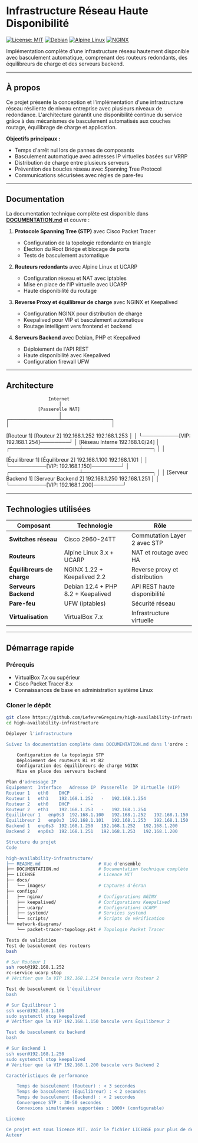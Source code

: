# Infrastructure Réseau Haute Disponibilité

[![License: MIT](https://img.shields.io/badge/License-MIT-blue.svg)](https://opensource.org/licenses/MIT)
[![Debian](https://img.shields.io/badge/Debian-12.4-red.svg)](https://www.debian.org/)
[![Alpine Linux](https://img.shields.io/badge/Alpine-3.x-0D597F.svg)](https://alpinelinux.org/)
[![NGINX](https://img.shields.io/badge/NGINX-1.22-009639.svg)](https://nginx.org/)

Implémentation complète d'une infrastructure réseau hautement disponible avec basculement automatique, comprenant des routeurs redondants, des équilibreurs de charge et des serveurs backend.

---

## À propos

Ce projet présente la conception et l'implémentation d'une infrastructure réseau résiliente de niveau entreprise avec plusieurs niveaux de redondance. L'architecture garantit une disponibilité continue du service grâce à des mécanismes de basculement automatisés aux couches routage, équilibrage de charge et application.

**Objectifs principaux :**

- Temps d'arrêt nul lors de pannes de composants
- Basculement automatique avec adresses IP virtuelles basées sur VRRP
- Distribution de charge entre plusieurs serveurs
- Prévention des boucles réseau avec Spanning Tree Protocol
- Communications sécurisées avec règles de pare-feu

---

## Documentation

La documentation technique complète est disponible dans **[DOCUMENTATION.md](DOCUMENTATION.md)** et couvre :

1. **Protocole Spanning Tree (STP)** avec Cisco Packet Tracer
   - Configuration de la topologie redondante en triangle
   - Élection du Root Bridge et blocage de ports
   - Tests de basculement automatique

2. **Routeurs redondants** avec Alpine Linux et UCARP
   - Configuration réseau et NAT avec iptables
   - Mise en place de l'IP virtuelle avec UCARP
   - Haute disponibilité du routage

3. **Reverse Proxy et équilibreur de charge** avec NGINX et Keepalived
   - Configuration NGINX pour distribution de charge
   - Keepalived pour VIP et basculement automatique
   - Routage intelligent vers frontend et backend

4. **Serveurs Backend** avec Debian, PHP et Keepalived
   - Déploiement de l'API REST
   - Haute disponibilité avec Keepalived
   - Configuration firewall UFW

---

## Architecture
                    Internet
                        │
                [Passerelle NAT]
                        │
    ┌───────────────────┴───────────────────┐
    │                                       │
[Routeur 1]                           [Routeur 2]
192.168.1.252                        192.168.1.253
    │                                       │
    └──────────[VIP: 192.168.1.254]────────┘
                        │
              [Réseau Interne 192.168.1.0/24]
                        │
    ┌───────────────────┴───────────────────┐
    │                                       │

[Équilibreur 1] [Équilibreur 2] 192.168.1.100 192.168.1.101 │ │ └──────────[VIP: 192.168.1.150]────────┘ │ ┌───────────────────┴───────────────────┐ │ │ [Serveur Backend 1] [Serveur Backend 2] 192.168.1.250 192.168.1.251 │ │ └──────────[VIP: 192.168.1.200]────────┘


---

## Technologies utilisées

| Composant | Technologie | Rôle |
|-----------|-------------|------|
| **Switches réseau** | Cisco 2960-24TT | Commutation Layer 2 avec STP |
| **Routeurs** | Alpine Linux 3.x + UCARP | NAT et routage avec HA |
| **Équilibreurs de charge** | NGINX 1.22 + Keepalived 2.2 | Reverse proxy et distribution |
| **Serveurs Backend** | Debian 12.4 + PHP 8.2 + Keepalived | API REST haute disponibilité |
| **Pare-feu** | UFW (iptables) | Sécurité réseau |
| **Virtualisation** | VirtualBox 7.x | Infrastructure virtuelle |

---

## Démarrage rapide

### Prérequis

- VirtualBox 7.x ou supérieur
- Cisco Packet Tracer 8.x
- Connaissances de base en administration système Linux

### Cloner le dépôt

```bash
git clone https://github.com/LefevreGregoire/high-availability-infrastructure.git
cd high-availability-infrastructure

Déployer l'infrastructure

Suivez la documentation complète dans DOCUMENTATION.md dans l'ordre :

    Configuration de la topologie STP
    Déploiement des routeurs R1 et R2
    Configuration des équilibreurs de charge NGINX
    Mise en place des serveurs backend

Plan d'adressage IP
Équipement	Interface	Adresse IP	Passerelle	IP Virtuelle (VIP)
Routeur 1	eth0	DHCP	-	-
Routeur 1	eth1	192.168.1.252	-	192.168.1.254
Routeur 2	eth0	DHCP	-	-
Routeur 2	eth1	192.168.1.253	-	192.168.1.254
Équilibreur 1	enp0s3	192.168.1.100	192.168.1.252	192.168.1.150
Équilibreur 2	enp0s3	192.168.1.101	192.168.1.253	192.168.1.150
Backend 1	enp0s3	192.168.1.250	192.168.1.252	192.168.1.200
Backend 2	enp0s3	192.168.1.251	192.168.1.253	192.168.1.200

Structure du projet
Code

high-availability-infrastructure/
├── README.md                      # Vue d'ensemble
├── DOCUMENTATION.md               # Documentation technique complète
├── LICENSE                        # Licence MIT
├── docs/
│   └── images/                    # Captures d'écran
├── configs/
│   ├── nginx/                     # Configurations NGINX
│   ├── keepalived/                # Configurations Keepalived
│   ├── ucarp/                     # Configurations UCARP
│   ├── systemd/                   # Services systemd
│   └── scripts/                   # Scripts de vérification
└── network-diagrams/
    └── packet-tracer-topology.pkt # Topologie Packet Tracer

Tests de validation
Test de basculement des routeurs
bash

# Sur Routeur 1
ssh root@192.168.1.252
rc-service ucarp stop
# Vérifier que la VIP 192.168.1.254 bascule vers Routeur 2

Test de basculement de l'équilibreur
bash

# Sur Équilibreur 1
ssh user@192.168.1.100
sudo systemctl stop keepalived
# Vérifier que la VIP 192.168.1.150 bascule vers Équilibreur 2

Test de basculement du backend
bash

# Sur Backend 1
ssh user@192.168.1.250
sudo systemctl stop keepalived
# Vérifier que la VIP 192.168.1.200 bascule vers Backend 2

Caractéristiques de performance

    Temps de basculement (Routeur) : < 3 secondes
    Temps de basculement (Équilibreur) : < 2 secondes
    Temps de basculement (Backend) : < 2 secondes
    Convergence STP : 30-50 secondes
    Connexions simultanées supportées : 1000+ (configurable)

Licence

Ce projet est sous licence MIT. Voir le fichier LICENSE pour plus de détails.
Auteur

